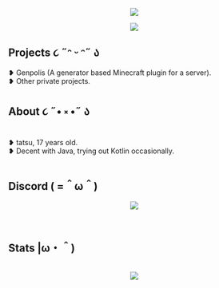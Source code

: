 <div align="center">

<img src="https://cdn.discordapp.com/attachments/744610800404267072/1121511574037860412/stalker.gif" /><br />

<p align=center>
 <img src="https://komarev.com/ghpvc/?username=tatsuwuki-X7&style=for-the-badge&logo=Streamlit&color=ffdcf7&logo=Bookmeter">
  </p>

</div>

<h2>Projects ૮ ˶ᵔ ᵕ ᵔ˶ ა</h2>
❥ Genpolis (A generator based Minecraft plugin for a server).<br />
❥ Other private projects.<br />

<h2>About ૮ ˶• ༝ •˶ ა</h2>
❥ tatsu, 17 years old.<br />
❥ Decent with Java, trying out Kotlin occasionally.<br /><br />

<h2>Discord ( =＾ω＾)</h2>

<p align="center"><a href="https://discord.com/users/323071398551486467"><img align="center" src="https://lanyard-profile-readme.vercel.app/api/323071398551486467?bg=0d1117&idleMessage=Stop%20stalking%20me!%20>;3"></a></p>

<br />

<h2>Stats |ω・＾)</h2>
<p align = center>
  <br />
  <img src = "https://github-readme-streak-stats.herokuapp.com?user=tatsuwuki&theme=rose-pine&hide_border=true">
</p>
